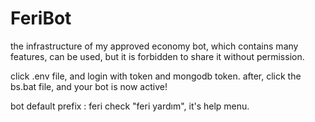 # FeriBot
 the infrastructure of my approved economy bot, which contains many features, can be used, but it is forbidden to share it without permission.
 
 click .env file, and login with token and mongodb token.
 after, click the bs.bat file, and your bot is now active!
 
 bot default prefix : feri
 check "feri yardım", it's help menu.
